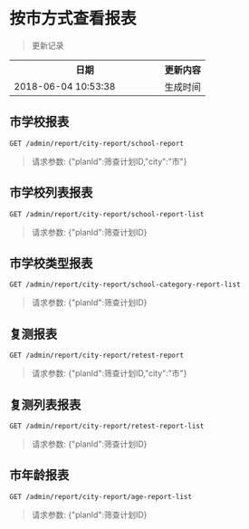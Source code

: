 # 按市方式查看报表

> 更新记录

<table>
    <tr>
        <th style="width:250px;">日期</th>
        <th>更新内容</th>
    </tr>
    <tr>
        <td>2018-06-04 10:53:38</td>
        <td>生成时间</td>
    </tr>
</table>

## 市学校报表

```
GET /admin/report/city-report/school-report
```

> 请求参数: {"planId":筛查计划ID,"city":"市"}

## 市学校列表报表

```
GET /admin/report/city-report/school-report-list
```

> 请求参数: {"planId":筛查计划ID}

## 市学校类型报表

```
GET /admin/report/city-report/school-category-report-list
```

> 请求参数: {"planId":筛查计划ID}


## 复测报表

```
GET /admin/report/city-report/retest-report
```

> 请求参数: {"planId":筛查计划ID,"city":"市"}

## 复测列表报表

```
GET /admin/report/city-report/retest-report-list
```

> 请求参数: {"planId":筛查计划ID}

## 市年龄报表

```
GET /admin/report/city-report/age-report-list
```

> 请求参数: {"planId":筛查计划ID}
